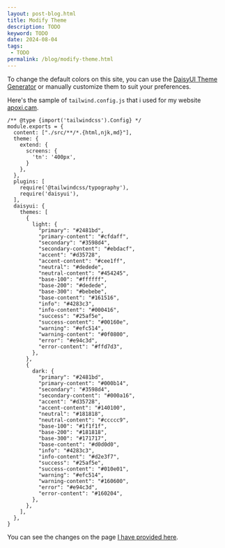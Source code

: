 ```yaml
---
layout: post-blog.html
title: Modify Theme
description: TODO
keyword: TODO
date: 2024-08-04
tags:
 - TODO
permalink: /blog/modify-theme.html
---
```


To change the default colors on this site, you can use the [DaisyUI Theme Generator](https://daisyui.com/theme-generator/) or manually customize them to suit your preferences.

Here's the sample of `tailwind.config.js` that i used for my website [apoxi.cam](https://apoxi.cam).
```
/** @type {import('tailwindcss').Config} */
module.exports = {
  content: ["./src/**/*.{html,njk,md}"],
  theme: {
    extend: {
      screens: {
        'tn': '400px',
      }
    },
  },
  plugins: [
    require('@tailwindcss/typography'),
    require('daisyui'),
  ],
  daisyui: {
    themes: [
      {
        light: {
          "primary": "#2481bd",
          "primary-content": "#cfdaff",
          "secondary": "#3598d4",
          "secondary-content": "#ebdacf",
          "accent": "#d35728",
          "accent-content": "#cee1ff",
          "neutral": "#dedede",
          "neutral-content": "#454245",
          "base-100": "#ffffff",
          "base-200": "#dedede",
          "base-300": "#bebebe",
          "base-content": "#161516",
          "info": "#4283c3",
          "info-content": "#000416",
          "success": "#25af5e",
          "success-content": "#00160e",
          "warning": "#efc514",
          "warning-content": "#0f0800",
          "error": "#e94c3d",
          "error-content": "#ffd7d3",
        },
      },
      {
        dark: {
          "primary": "#2481bd",
          "primary-content": "#000b14",
          "secondary": "#3598d4",
          "secondary-content": "#000a16",
          "accent": "#d35728",
          "accent-content": "#140100",
          "neutral": "#181818",
          "neutral-content": "#ccccc9",
          "base-100": "#1f1f1f",
          "base-200": "#181818",
          "base-300": "#171717",
          "base-content": "#d0d0d0",
          "info": "#4283c3",
          "info-content": "#d2e3f7",
          "success": "#25af5e",
          "success-content": "#010e01",
          "warning": "#efc514",
          "warning-content": "#160600",
          "error": "#e94c3d",
          "error-content": "#160204",
        },
      },
    ],
  },
}
```

You can see the changes on the page [I have provided here](/theme.html).